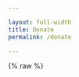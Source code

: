 ```yaml
---

layout: full-width
title: Donate
permalink: /donate

---
```


<style>
[v-cloak] {display: none}

.legal-text {
  font-size: 75%;
  color: #808080;
}

.form-container {
  margin: 40px 0px;
  max-width: 100%;
}

.amount-title {
  align-self: center;
}

.gift-amount-header {
  display: flex;
  justify-content: space-between;
  flex-direction: row;
  font-size: 80%;
  margin-bottom: 8px;
}

.gift-currency {
  display: flex;
}

.gift-currency div {
  background-color: #D3D3D3;
  padding: 6px;
  margin: 0px 2px;
  cursor: pointer;
}

.gift-currency div.selected {
  background-color: #233e81;
  color: #ffffff;
  font-weight: bold;
}

.gift-currency div:last-child {
  margin-right: 0px;
}

.donation-options {
  margin: 20px 0px 40px 0px;
}

.donor-fields {
  margin-bottom: 40px;
}

.donor-fields div {
  margin: 14px 0px;
}

.donor-fields input {
  width: 100%;
  border: 1px solid #000000;
  padding: 8px;
}

.checkbox-container {
  display: block;
  position: relative;
  padding-left: 35px;
  margin-bottom: 12px;
  cursor: pointer;
  -webkit-user-select: none;
  -moz-user-select: none;
  -ms-user-select: none;
  user-select: none;
}

.checkbox-container input {
  position: absolute;
  opacity: 0;
  cursor: pointer;
  height: 0;
  width: 0;
}

.checkbox-container .checkmark {
  position: absolute;
  top: 0;
  left: 0;
  height: 25px;
  width: 25px;
  background-color: #eee;
}

.checkbox-container:hover input ~ .checkmark {
  background-color: #ccc;
}

.checkbox-container input:checked ~ .checkmark {
  background-color: #233e81;
}

.checkbox-container .checkmark:after {
  content: "";
  position: absolute;
  display: none;
}

.checkbox-container input:checked ~ .checkmark:after {
  display: block;
}

.checkbox-container .checkmark:after {
  left: 9px;
  top: 5px;
  width: 5px;
  height: 10px;
  border: solid white;
  border-width: 0 3px 3px 0;
  -webkit-transform: rotate(45deg);
  -ms-transform: rotate(45deg);
  transform: rotate(45deg);
}

.donate-button {
  border: 0;
  padding: 16px;
  font-weight: bold;
  color: #ffffff;
  background-color: #233e81;
  text-transform: uppercase;
  font-size: 110%;
}


.donation-amount-row div {
  text-align: center;
  background-color: #D3D3D3;
  color: #000000;
  padding: 20px;
  margin: 8px 0px;
  font-weight: bold;
  cursor: pointer;
}

.donation-amount-row div.selected {
  color: #ffffff;
  background-color: #233e81;
}

.currencyinput {
  background-color: #ffffff;
  color: #000000;
  border: 1px solid #ffffff;
}

.currencyinput input {
  font-size: 18px;
  border: 0;
  max-width: 100px;
  padding-left: 12px;
}

.error-text {
  color: #ff0000;
  font-size: 75%;
  margin-top: 4px !important;
}

.form-container input:focus {
  outline: none;
}

@media (min-width: 768px) {
  .form-container {
    max-width: 70%;
  }

  .donation-amount-row {
    display: flex;
    flex-direction: row;
  }

  .donation-amount-row div {
    flex: 1;
    flex-basis: 0;
    margin: 8px;
  }

  .donation-amount-row div:first-child {
    margin-left: 0;
  }

  .donation-amount-row div:last-child {
    margin-right: 0;
  }
}
</style>

{% raw %}
<div id="donate-app" style="margin: 0px;" v-cloak>

  <div class="col-sidebar">
    <div class="main-wrapper" style="padding: 0px;">
      <div>

      <!-- main donation form -->

      <h1>Donate to the OWASP Foundation</h1>

      <p>The Open Web Application Security Project (OWASP) is a nonprofit
      foundation improving the security of software. Through community-led open
      source software projects and hundreds of local chapters worldwide, your gift* will support the Foundation and its many activities
      around the world to secure the web. Existing donors can <a href="/manage-membership">Modify Recurring Gifts</a>.</p>


      <form class="form-container" v-on:submit.prevent="handleSubmit">
        <div class="error-text" style="font-size: 90%; margin-bottom: 16px" id="error-message" v-if="Object.keys(errors).length">
          Please correct the errors below before proceeding.
        </div>
        <div class="gift-amount">
          <div class="gift-amount-header">
            <div class="amount-title">Amount of your Gift</div>
            <div class="gift-currency">
              <div v-bind:class="currency === 'usd' ? 'selected' : ''" v-on:click="changeCurrency('usd')">USD &#36;</div>
              <div v-bind:class="currency === 'eur' ? 'selected' : ''" v-on:click="changeCurrency('eur')">EUR &#8364;</div>
              <div v-bind:class="currency === 'gbp' ? 'selected' : ''" v-on:click="changeCurrency('gbp')">GBP &#163;</div>
            </div>
          </div>
          <div class="donation-amounts">
            <div class="donation-amount-row">
              <div v-on:click="setAmount(10)" v-bind:class="amount === 10 &&
              !isCustomAmount ? 'selected' : ''">
                <span v-html="currencySymbol"></span>10
              </div>
              <div v-on:click="setAmount(25)" v-bind:class="amount === 25 &&
              !isCustomAmount ? 'selected' : ''">
                <span v-html="currencySymbol"></span>25
              </div>
              <div v-on:click="setAmount(50)" v-bind:class="amount === 50 &&
              !isCustomAmount ? 'selected' : ''">
                <span v-html="currencySymbol"></span>50
              </div>
            </div>
            <div class="donation-amount-row">
              <div v-on:click="setAmount(100)" v-bind:class="amount === 100 &&
              !isCustomAmount ? 'selected' : ''">
                <span v-html="currencySymbol"></span>100
              </div>
              <div v-on:click="setAmount(500)" v-bind:class="amount === 500 &&
              !isCustomAmount ? 'selected' : ''">
                <span v-html="currencySymbol"></span>500
              </div>
              <div v-on:click="setCustomAmount" v-bind:class="isCustomAmount ? 'selected' : ''">
                <span v-if="!isCustomAmount">Other</span>
                <span class="currencyinput" v-else><span
                v-html="currencySymbol"></span><input type="text"
                v-model="amount" placeholder="Amount" id="custom-amount-field"></span>
              </div>
            </div>
          </div>
          <div class="error-text" v-if="errors.amount">
            {{ errors.amount[0] }}
          </div>
        </div>
        <div class="donation-options">
	  <label class="checkbox-container">Make this a monthly recurring gift
	    <input type="checkbox" v-model="recurring">
	    <span class="checkmark"></span>
	  </label>
	  <label class="checkbox-container">Join the OWASP Mailing List
	    <input type="checkbox" v-model="mailing_list">
	    <span class="checkmark"></span>
	  </label>
          <label class="checkbox-container" v-if="projectName">Publicly list me as a supporter of <span style="font-weight: 900; color: #233e81">{{ projectName }}</span>
	    <input type="checkbox" v-model="attribution">
	    <span class="checkmark"></span>
	  </label>
        </div>
        <div class="donor-fields">
          <h3>Your Information</h3>
          <div>
            <input type="text" v-model="email" aria-label="Email Address"
            placeholder="Email Address" />
            <div class="error-text" v-if="errors.email">
              {{ errors.email[0] }}
            </div>
          </div>
          <div>
            <input type="text" v-model="email_confirm" aria-label="Confirm Email
            Address" placeholder="Confirm Email Address" />
            <div class="error-text" v-if="errors.email_confirm">
              {{ errors.email_confirm[0] }}
            </div>
          </div>
          <div>
            <input type="text" v-model="name" aria-label="Name" placeholder="Name" />
            <div class="error-text" v-if="errors.name">
              {{ errors.name[0] }}
            </div>
          </div>
        </div>
        <div class="donation-options" v-if="showRestrictedOption">
          <label class="checkbox-container">Please restrict this gift<span v-if="projectName"> for <span style="font-weight: 900; color: #233e81">{{ projectName }}</span></span>. In doing so, I understand this gift amount is net 15% administration costs and unspent restricted gift balances become unrestricted at the end of each calendar year.
	    <input type="checkbox" v-model="restricted">
	    <span class="checkmark"></span>
	  </label>
        </div>
        <div class="submit-container">
          <button type="submit" class="donate-button" v-bind:disabled="loading">Donate</button>
        </div>
      </form>

      <p class="legal-text">* Unless otherwise noted your gift to the OWASP Foundation, net credit card processing fees,
      is unrestricted and will be used at the sole discretion of the
      organization to fulfill its mission and objectives. You do have the option
      to be listed as a Supporter of a Project or Chapter; however, this option
      does not restrict your gift in anyway whatsoever. The OWASP Foundation is
      a 501(c)3 therefore in some cases your gift may be tax-deductible and you
      should consult with a tax professional for more details.</p>

      <!-- end donation form -->

      </div>
      <aside class="sidebar" role="complementary">
        <!-- reserved for future use -->
      </aside>
    </div>
  </div>

</div>


{% endraw %}

<script src="https://js.stripe.com/v3"></script>
<script src="https://unpkg.com/vue"></script>
<script src="https://unpkg.com/axios/dist/axios.min.js"></script>

<script>
var stripe = Stripe('pk_test_u4OyMFMbz6tp9sit2bjdHRnT00bac5mrL2');
window.addEventListener('load', function () {
  new Vue({
    el: '#donate-app',
    data: {
      amount: 50,
      isCustomAmount: false,
      currency: 'usd',
      recurring: false,
      mailing_list: false,
      attribution: false,
      restricted: false,
      projectName: null,
      repoName: null,
      email: null,
      email_confirm: null,
      name: null,
      source: null,
      loading: false,
      errors: {}
    },
    computed: {
      currencySymbol: function () {
        if (this.currency === 'usd') {
          return '&#x24;';
        }
        if (this.currency === 'eur') {
          return '&#8364;';
        }

        return '&#163;';
      },
      showRestrictedOption: function () {
        if (this.amount > 1000) {
          return true;
        }
        return false;
      }
    },
    watch: {
      amount: function (newAmount) {
        if (newAmount <= 1000) {
          this.restricted = false;
        }
      }
    },
    created: function () {
      const queryParams = new URLSearchParams(window.location.search);
      if (queryParams.has('title')) {
        this.projectName = queryParams.get('title');
      }
      if (queryParams.has('reponame')) {
        this.repoName = queryParams.get('reponame');
      }
      if (queryParams.has('currency') && ['usd', 'eur', 'gbp'].includes(queryParams.get('currency'))) {
        this.currency = queryParams.get('currency');
      }
      if (queryParams.has('restricted') && queryParams.get('restricted') ==
      'yes') {
        this.setCustomAmount();
        this.amount = 1001;
        this.restricted = true;
      }
    },
    methods: {
      handleSubmit: function () {
        let vm = this;
        vm.loading = true;
        this.validateForm();

        if (Object.keys(vm.errors).length > 0) {
          vm.loading = false;
          vm.$nextTick(function () {
            document.getElementById('error-message').scrollIntoView();
          })
        } else {
          const postData = {
            checkout_type: 'donation',
            amount: vm.amount,
            currency: vm.currency,
            recurring: vm.recurring,
            attribution: vm.attribution,
            project_title: vm.projectName,
            repo_name: vm.repoName,
            mailing_list: vm.mailing_list,
            restricted: vm.restricted,
            email: vm.email,
            name: vm.name,
            source: vm.source
          };

          axios.post('https://owaspadmin.azurewebsites.net/api/CreateCheckoutSession?code=ulMNYVfgzBytI1adat1lS6MQ3NabtwKE4IgCJ8yKuhvbFoQh6nOYaw==', postData)
            .then(function (response) {
	      stripe.redirectToCheckout({
		sessionId: response.data.data.session_id
	      }).then(function (result) {
                console.log(result.error.message)
	      }); 
            })
            .catch(function (error) {
              vm.errors = error.response.data.errors
              vm.loading = false
              vm.$nextTick(function () {
                document.getElementById('error-message').scrollIntoView();
              })
            });
        }
      },
      changeCurrency: function (currency) {
        this.currency = currency;
      },
      setAmount: function (amount) {
        this.amount = amount;
        this.isCustomAmount = false;
      },
      setCustomAmount: function () {
        if (!this.isCustomAmount) {
          this.amount = null;
          this.isCustomAmount = true;
          this.$nextTick(function () {
            document.getElementById('custom-amount-field').focus()
          })
        }
      },
      validateForm: function () {
        let errors = {};

        if (!this.amount) {
          errors.amount = ['Please select a donation amount.'];
        } else {
          if ((typeof this.amount === 'string' || this.amount instanceof String) && !this.amount.match(/^-{0,1}\d+$/)) {
            errors.amount = ['Donation amounts must be whole numbers between 1 and 5000 with no commas or decimals.'];
          } else {
            let intAmount = parseInt(this.amount)
            if (intAmount < 1 || intAmount > 5000) {
              errors.amount = ['Donation amounts must be whole numbers between 1 and 5000 with no commas or decimals.'];
            }
          }
        }

        if (!/^[^\s@]+@[^\s@]+\.[^\s@]+$/.test(this.email)) {
          errors.email = ['Please enter a valid email address'];
        }

        if (this.email_confirm !== this.email) {
          errors.email_confirm = ['Both email addresses must match.'];
        }

        if (!this.name) {
          errors.name = ['Please enter your name as it appears on your credit card.'];
        }

        this.errors = errors;
      }
    }
  })
}, false)
</script>

